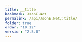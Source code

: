 ```yaml
---
title: __title
bookmark: JsonE.Net
permalink: /api/JsonE.Net/:title/
folder: true
order: "10.12"
version: "2.5.0"
---
```

